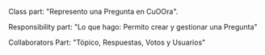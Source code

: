 Class part:  "Represento una Pregunta en CuOOra".

Responsibility part: "Lo que hago:  Permito crear y gestionar una Pregunta"

Collaborators Part: "Tópico, Respuestas, Votos y Usuarios"
